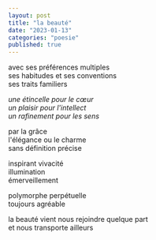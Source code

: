 ```yaml
---
layout: post
title: "la beauté"
date: "2023-01-13"
categories: "poesie"
published: true
---
```


avec ses préférences multiples  
ses habitudes et ses conventions  
ses traits familiers  

*une étincelle pour le cœur  
un plaisir pour l'intellect  
un rafinement pour les sens* 

par la grâce  
l'élégance ou le charme  
sans définition précise  

inspirant vivacité  
illumination  
émerveillement  

polymorphe perpétuelle  
toujours agréable  

la beauté vient nous rejoindre quelque part  
et nous transporte ailleurs

